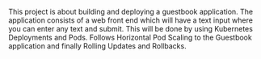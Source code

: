 This project is about building and deploying a guestbook application.
The application consists of a web front end which will have a text input where you can enter any text and submit. This will be done by using Kubernetes Deployments and Pods. Follows Horizontal Pod Scaling to the Guestbook application and finally Rolling Updates and Rollbacks.
